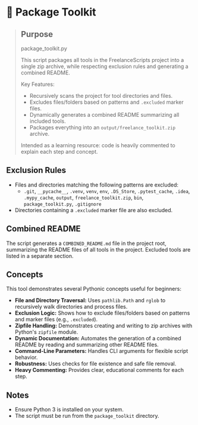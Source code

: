 # 🧰 Package Toolkit

> ## Purpose
> package_toolkit.py
>
> This script packages all tools in the FreelanceScripts project into a single zip archive, while respecting exclusion rules and generating a combined README.
>
> Key Features:
> - Recursively scans the project for tool directories and files.
> - Excludes files/folders based on patterns and `.excluded` marker files.
> - Dynamically generates a combined README summarizing all included tools.
> - Packages everything into an `output/freelance_toolkit.zip` archive.
>
> Intended as a learning resource: code is heavily commented to explain each step and concept.
## Exclusion Rules

- Files and directories matching the following patterns are excluded:
  - `.git`, `__pycache__`, `.venv`, `venv`, `env`, `.DS_Store`, `.pytest_cache`, `.idea`, `.mypy_cache`, `output`, `freelance_toolkit.zip`, `bin`, `package_toolkit.py`, `.gitignore`
- Directories containing a `.excluded` marker file are also excluded.

## Combined README

The script generates a `COMBINED_README.md` file in the project root, summarizing the README files of all tools in the project. Excluded tools are listed in a separate section.

## Concepts

This tool demonstrates several Pythonic concepts useful for beginners:

- **File and Directory Traversal:** Uses `pathlib.Path` and `rglob` to recursively walk directories and process files.
- **Exclusion Logic:** Shows how to exclude files/folders based on patterns and marker files (e.g., `.excluded`).
- **Zipfile Handling:** Demonstrates creating and writing to zip archives with Python's `zipfile` module.
- **Dynamic Documentation:** Automates the generation of a combined README by reading and summarizing other README files.
- **Command-Line Parameters:** Handles CLI arguments for flexible script behavior.
- **Robustness:** Uses checks for file existence and safe file removal.
- **Heavy Commenting:** Provides clear, educational comments for each step.

## Notes

- Ensure Python 3 is installed on your system.
- The script must be run from the `package_toolkit` directory.
